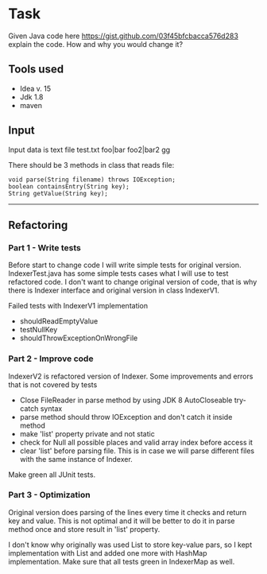 # Task 
Given Java code here  https://gist.github.com/03f45bfcbacca576d283 explain the code. How and why you would change it?

## Tools used
 * Idea v. 15
 * Jdk 1.8
 * maven

## Input
 Input data is text file test.txt 
    foo|bar
    foo2|bar2
    gg
    
There should be 3 methods in class that reads file: 

    void parse(String filename) throws IOException;
    boolean containsEntry(String key);
    String getValue(String key);

*****

## Refactoring

### Part 1 - Write tests
 Before start to change code I will write simple tests for original version. 
 IndexerTest.java has some simple tests cases what I will use to test refactored code.
 I don't want to change original version of code, that is why there is Indexer interface and original version in class IndexerV1.
 
 Failed tests with IndexerV1 implementation 
 + shouldReadEmptyValue
 + testNullKey
 + shouldThrowExceptionOnWrongFile
 
### Part 2 - Improve code
 IndexerV2 is refactored version of Indexer.
 Some improvements and errors that is not covered by tests 
 * Close FileReader in parse method by using JDK 8 AutoCloseable try-catch syntax
 * parse method should throw IOException and don't catch it inside method
 * make 'list' property  private and not static 
 * check for Null all possible places and valid array index before access it
 * clear 'list' before parsing file. This is in case we will parse different files with the same instance of Indexer.
 
 Make green all JUnit tests.
 
### Part 3 - Optimization
 Original version does parsing of the lines every time it checks and return key and value. 
 This is not optimal and it will be better to do it in parse method once and store result in 'list' property.
 
 I don't know why originally was used List to store key-value pars, so I kept implementation with List and added one more with HashMap implementation.
 Make sure that all tests green in IndexerMap as well.



